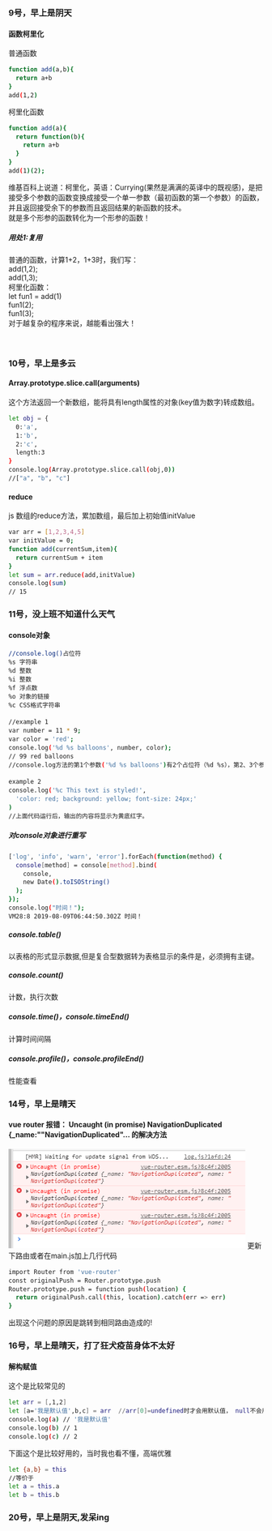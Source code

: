 <h3>9号，早上是阴天</h3>
<h4>函数柯里化</h4>
普通函数

```bash
function add(a,b){
  return a+b
}
add(1,2)
```
柯里化函数
```bash
function add(a){
  return function(b){
    return a+b
  }
}
add(1)(2);
```
维基百科上说道：柯里化，英语：Currying(果然是满满的英译中的既视感)，是把接受多个参数的函数变换成接受一个单一参数（最初函数的第一个参数）的函数，并且返回接受余下的参数而且返回结果的新函数的技术。<br>
就是多个形参的函数转化为一个形参的函数！
<h5>用处1:复用</h5>
普通的函数，计算1+2，1+3时，我们写：<br>
add(1,2);<br>
add(1,3);<br>
柯里化函数：<br>
let fun1 = add(1)<br>
fun1(2);<br>
fun1(3);<br>
对于越复杂的程序来说，越能看出强大！<br><br><br>

<h3>10号，早上是多云</h3>
<h4>Array.prototype.slice.call(arguments)</h4>
这个方法返回一个新数组，能将具有length属性的对象(key值为数字)转成数组。

```bash
let obj = {
  0:'a',
  1:'b',
  2:'c',
  length:3
}
console.log(Array.prototype.slice.call(obj,0))
//["a", "b", "c"]
```
<h4>reduce</h4>
js 数组的reduce方法，累加数组，最后加上初始值initValue

```bash
var arr = [1,2,3,4,5]
var initValue = 0;
function add(currentSum,item){
  return currentSum + item
}
let sum = arr.reduce(add,initValue)
console.log(sum)
// 15
```

<h3>11号，没上班不知道什么天气</h3>
<h4>console对象</h4>

```bash
//console.log()占位符
%s 字符串
%d 整数
%i 整数
%f 浮点数
%o 对象的链接
%c CSS格式字符串

//example 1
var number = 11 * 9;
var color = 'red';
console.log('%d %s balloons', number, color);
// 99 red balloons
//console.log方法的第1个参数('%d %s balloons')有2个占位符（%d %s），第2、3个参数会在显示时，依次替换掉这个2个占位符

example 2
console.log('%c This text is styled!',
  'color: red; background: yellow; font-size: 24px;'
)
//上面代码运行后，输出的内容将显示为黄底红字。
```
<h5>对console对象进行重写</h5>

```bash
['log', 'info', 'warn', 'error'].forEach(function(method) {
  console[method] = console[method].bind(
    console,
    new Date().toISOString()
  );
});
console.log("时间！");
VM28:8 2019-08-09T06:44:50.302Z 时间！
```

<h5>console.table()</h5>
以表格的形式显示数据,但是复合型数据转为表格显示的条件是，必须拥有主键。
<h5>console.count()</h5>
计数，执行次数
<h5>console.time()，console.timeEnd()</h5>
计算时间间隔
<h5>console.profile()，console.profileEnd()</h5>
性能查看


<h3>14号，早上是晴天</h3>
<h4>vue router 报错： Uncaught (in promise) NavigationDuplicated {_name:""NavigationDuplicated"... 的解决方法</h4>
<img src='./pic/20190808204951320.png'>
更新下路由或者在main.js加上几行代码

```bash
import Router from 'vue-router'
const originalPush = Router.prototype.push
Router.prototype.push = function push(location) {
  return originalPush.call(this, location).catch(err => err)
}
```
出现这个问题的原因是跳转到相同路由造成的!

<h3>16号，早上是晴天，打了狂犬疫苗身体不太好</h3>
<h4>解构赋值</h4>
这个是比较常见的

```bash
let arr = [,1,2]
let [a='我是默认值',b,c] = arr  //arr[0]=undefined时才会用默认值， null不会用默认值
console.log(a) // '我是默认值'
console.log(b) // 1
console.log(c) // 2
```
下面这个是比较好用的，当时我也看不懂，高端优雅

```bash
let {a,b} = this
//等价于
let a = this.a
let b = this.b
```

<h3>20号，早上是阴天,发呆ing</h3>
